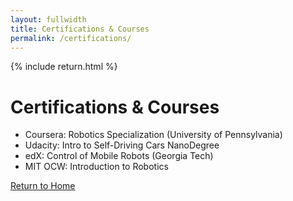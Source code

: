 ```yaml
---
layout: fullwidth
title: Certifications & Courses
permalink: /certifications/
---
```


{% include return.html %}

# Certifications & Courses

- Coursera: Robotics Specialization (University of Pennsylvania)  
- Udacity: Intro to Self-Driving Cars NanoDegree  
- edX: Control of Mobile Robots (Georgia Tech)  
- MIT OCW: Introduction to Robotics  

<footer class="page-return-footer">
  <a href="/" class="return-btn">Return to Home</a>
</footer>
